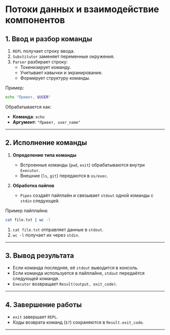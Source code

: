 # **Потоки данных и взаимодействие компонентов**  

## 1. Ввод и разбор команды  

1. `REPL` получает строку ввода.  
2. `Substitutor` заменяет переменные окружения.  
3. `Parser` разбирает строку:  
   - Токенизирует команду.  
   - Учитывает кавычки и экранирование.  
   - Формирует структуру команды.  

Пример:  

```bash
echo "Привет, $USER"
```

Обрабатывается как:  
- **Команда**: `echo`  
- **Аргумент**: `"Привет, user_name"`  

---

## 2. Исполнение команды  

1. **Определение типа команды**  
   - Встроенные команды (`pwd`, `exit`) обрабатываются внутри `Executor`.  
   - Внешние (`ls`, `git`) передаются в `os/exec`.  

2. **Обработка пайпов**  
   - `Pipes` создаёт пайплайн и связывает `stdout` одной команды с `stdin` следующей.  

Пример пайплайна:  

```bash
cat file.txt | wc -l
```

1. `cat file.txt` отправляет данные в `stdout`.  
2. `wc -l` получает их через `stdin`.  

---

## 3. Вывод результата  

- Если команда последняя, её `stdout` выводится в консоль.  
- Если команда используется в пайплайне, `stdout` передаётся следующей команде.  
- `Executor` возвращает `Result(output, exit_code)`.  

---

## 4. Завершение работы  

- `exit` завершает `REPL`.  
- Коды возврата команд (`$?`) сохраняются в `Result.exit_code`.  

---

